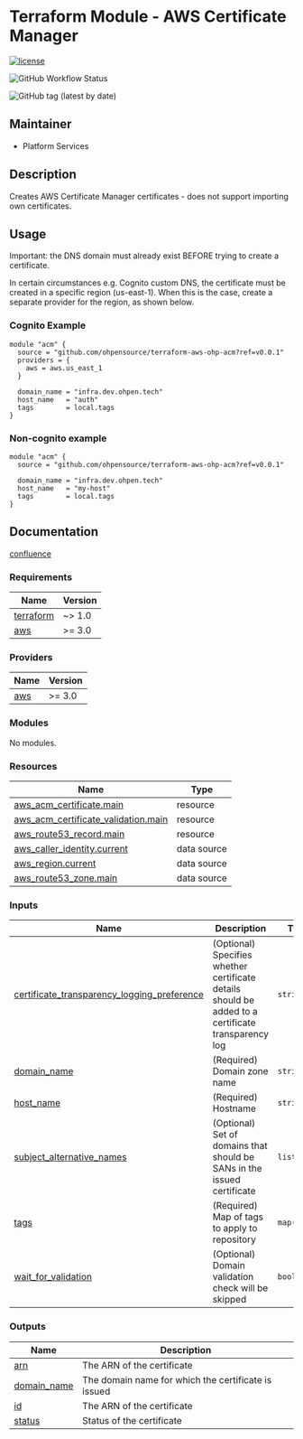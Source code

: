# Terraform Module - AWS Certificate Manager

[![license](https://img.shields.io/badge/License-Apache%202.0-blue.svg)](https://opensource.org/licenses/Apache-2.0)

![GitHub Workflow Status](https://img.shields.io/github/workflow/status/ohpensource/terraform-aws-ohp-acm/continuous-delivery)

![GitHub tag (latest by date)](https://img.shields.io/github/v/tag/ohpensource/terraform-aws-ohp-acm)

## Maintainer

* Platform Services

## Description

Creates AWS Certificate Manager certificates - does not support importing own certificates.

## Usage

Important: the DNS domain must already exist BEFORE trying to create a certificate.

In certain circumstances e.g. Cognito custom DNS, the certificate must be created in a specific region (us-east-1). When this is the case, create a separate provider for the region, as shown below.

### Cognito Example

```(terraform)
module "acm" {
  source = "github.com/ohpensource/terraform-aws-ohp-acm?ref=v0.0.1"
  providers = {
    aws = aws.us_east_1
  }

  domain_name = "infra.dev.ohpen.tech"
  host_name   = "auth"
  tags        = local.tags
}
```

### Non-cognito example

```(terraform)
module "acm" {
  source = "github.com/ohpensource/terraform-aws-ohp-acm?ref=v0.0.1"

  domain_name = "infra.dev.ohpen.tech"
  host_name   = "my-host"
  tags        = local.tags
}
```

## Documentation

[confluence](https://ohpendev.atlassian.net/wiki/spaces/CCE/pages/2062320795/Terraform+Modules)

<!--- BEGIN_TF_DOCS --->
### Requirements

| Name | Version |
|------|---------|
| <a name="requirement_terraform"></a> [terraform](#requirement\_terraform) | ~> 1.0 |
| <a name="requirement_aws"></a> [aws](#requirement\_aws) | >= 3.0 |

### Providers

| Name | Version |
|------|---------|
| <a name="provider_aws"></a> [aws](#provider\_aws) | >= 3.0 |

### Modules

No modules.

### Resources

| Name | Type |
|------|------|
| [aws_acm_certificate.main](https://registry.terraform.io/providers/hashicorp/aws/latest/docs/resources/acm_certificate) | resource |
| [aws_acm_certificate_validation.main](https://registry.terraform.io/providers/hashicorp/aws/latest/docs/resources/acm_certificate_validation) | resource |
| [aws_route53_record.main](https://registry.terraform.io/providers/hashicorp/aws/latest/docs/resources/route53_record) | resource |
| [aws_caller_identity.current](https://registry.terraform.io/providers/hashicorp/aws/latest/docs/data-sources/caller_identity) | data source |
| [aws_region.current](https://registry.terraform.io/providers/hashicorp/aws/latest/docs/data-sources/region) | data source |
| [aws_route53_zone.main](https://registry.terraform.io/providers/hashicorp/aws/latest/docs/data-sources/route53_zone) | data source |

### Inputs

| Name | Description | Type | Default | Required |
|------|-------------|------|---------|:--------:|
| <a name="input_certificate_transparency_logging_preference"></a> [certificate\_transparency\_logging\_preference](#input\_certificate\_transparency\_logging\_preference) | (Optional) Specifies whether certificate details should be added to a certificate transparency log | `string` | `null` | no |
| <a name="input_domain_name"></a> [domain\_name](#input\_domain\_name) | (Required) Domain zone name | `string` | n/a | yes |
| <a name="input_host_name"></a> [host\_name](#input\_host\_name) | (Required) Hostname | `string` | n/a | yes |
| <a name="input_subject_alternative_names"></a> [subject\_alternative\_names](#input\_subject\_alternative\_names) | (Optional) Set of domains that should be SANs in the issued certificate | `list(any)` | `[]` | no |
| <a name="input_tags"></a> [tags](#input\_tags) | (Required) Map of tags to apply to repository | `map(any)` | `{}` | no |
| <a name="input_wait_for_validation"></a> [wait\_for\_validation](#input\_wait\_for\_validation) | (Optional) Domain validation check will be skipped | `bool` | `false` | no |

### Outputs

| Name | Description |
|------|-------------|
| <a name="output_arn"></a> [arn](#output\_arn) | The ARN of the certificate |
| <a name="output_domain_name"></a> [domain\_name](#output\_domain\_name) | The domain name for which the certificate is issued |
| <a name="output_id"></a> [id](#output\_id) | The ARN of the certificate |
| <a name="output_status"></a> [status](#output\_status) | Status of the certificate |

<!--- END_TF_DOCS --->
